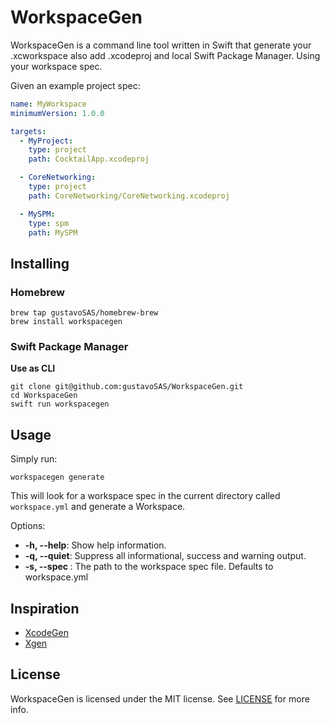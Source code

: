 # WorkspaceGen
WorkspaceGen is a command line tool written in Swift that generate your .xcworkspace also add .xcodeproj and local Swift Package Manager. Using your workspace spec.

Given an example project spec:

```yaml
name: MyWorkspace
minimumVersion: 1.0.0

targets:
  - MyProject:
    type: project
    path: CocktailApp.xcodeproj

  - CoreNetworking:
    type: project
    path: CoreNetworking/CoreNetworking.xcodeproj

  - MySPM:
    type: spm
    path: MySPM
```

## Installing

### Homebrew

```shell
brew tap gustavoSAS/homebrew-brew
brew install workspacegen
```

### Swift Package Manager

**Use as CLI**

```shell
git clone git@github.com:gustavoSAS/WorkspaceGen.git
cd WorkspaceGen
swift run workspacegen
```
## Usage

Simply run:

```shell
workspacegen generate
```

This will look for a workspace spec in the current directory called `workspace.yml` and generate a Workspace. 

Options:

- **-h, --help**: Show help information.
- **-q, --quiet**: Suppress all informational, success and warning output.
- **-s, --spec <value>**: The path to the workspace spec file. Defaults to workspace.yml

## Inspiration
- [XcodeGen](https://github.com/yonaskolb/XcodeGen)
- [Xgen](https://github.com/JohnSundell/Xgen)

## License

WorkspaceGen is licensed under the MIT license. See [LICENSE](LICENSE) for more info.

